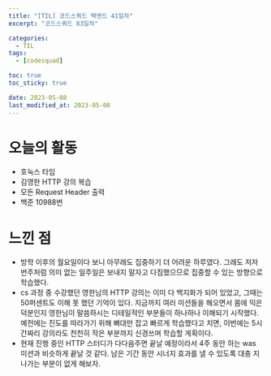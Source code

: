 ```yaml
---
title: "[TIL] 코드스쿼드 백엔드 41일차"
excerpt: "코드스쿼드 83일차"

categories:
  - TIL
tags:
  - [codesquad]

toc: true
toc_sticky: true

date: 2023-05-08
last_modified_at: 2023-05-08
---
```


# 오늘의 활동

- 호눅스 타임
- 김영한 HTTP 강의 복습
- 모든 Request Header 출력
- 백준 10988번

# 느낀 점

- 방학 이후의 월요일이다 보니 아무래도 집중하기 더 어려운 하루였다. 그래도 저저번주처럼 의미 없는 일주일은 보내지 말자고 다짐했으므로 집중할 수 있는 방향으로 학습했다.
- cs 과정 중 수강했던 영한님의 HTTP 강의는 이미 다 백지화가 되어 있었고, 그때는 50퍼센트도 이해 못 했던 기억이 있다. 지금까지 여러 미션들을 해오면서 몸에 익은 덕분인지 영한님이 말씀하시는 디테일적인 부분들이 하나하나 이해되기 시작했다. 예전에는 진도를 따라가기 위해 뼈대만 잡고 빠르게 학습했다고 치면, 이번에는 5시간짜리 강의라도 천천히 작은 부분까지 신경쓰며 학습할 게획이다.
- 현재 진행 중인 HTTP 스터디가 다다음주면 끝날 예정이라서 4주 동안 하는 was 미션과 비슷하게 끝날 것 같다. 남은 기간 동안 시너지 효과를 낼 수 있도록 대충 지나가는 부분이 없게 해보자.